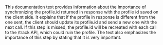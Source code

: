 This documentation text provides information about the importance of synchronizing the profile.id returned in response
with the profile id saved on the client side. It explains that if the profile in response is different from the one
sent, the client should update its profile.id and send a new one with the next call. If this step is missed, the
profile.id will be recreated with each call to the /track API, which could ruin the profile. The text also emphasizes
the importance of this step by stating that it is very important.